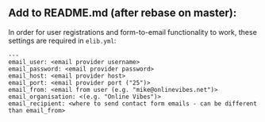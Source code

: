 
Add to README.md (after rebase on master):
---

In order for user registrations and form-to-email functionality to work,
these settings are required in `elib.yml`:

    ---
    email_user: <email provider username>
    email_password: <email provider password>
    email_host: <email provider host>
    email_port: <email provider port ("25")>
    email_from: <email from user (e.g. "mike@onlinevibes.net")>
    email_organisation: <(e.g. "Online Vibes")>
    email_recipient: <where to send contact form emails - can be different than email_from>



